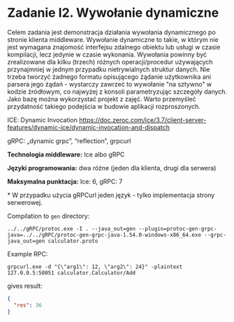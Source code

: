 # Zadanie I2. Wywołanie dynamiczne

Celem zadania jest demonstracja działania wywołania dynamicznego po stronie klienta middleware. Wywołanie dynamiczne to takie, w którym nie jest wymagana znajomość interfejsu zdalnego obiektu lub usługi w czasie kompilacji, lecz jedynie w czasie wykonania. Wywołania powinny być zrealizowane dla kilku (trzech) różnych operacji/procedur używających przynajmniej w jednym przypadku nietrywialnych struktur danych. Nie trzeba tworzyć żadnego formatu opisującego żądanie użytkownika ani parsera jego żądań - wystarczy zawrzeć to wywołanie "na sztywno" w kodzie źródłowym, co najwyżej z konsoli parametryzując szczegóły danych. Jako bazę można wykorzystać projekt z zajęć. Warto przemyśleć przydatność takiego podejścia w budowie aplikacji rozproszonych.

ICE: Dynamic Invocation https://doc.zeroc.com/ice/3.7/client-server-features/dynamic-ice/dynamic-invocation-and-dispatch

gRPC: „dynamic grpc”, “reflection”, grpcurl

**Technologia middleware:** Ice albo gRPC

**Języki programowania:** dwa różne (jeden dla klienta, drugi dla serwera)

**Maksymalna punktacja:** Ice: 6, gRPC: 7

&ast; W przypadku użycia gRPCurl jeden język - tylko implementacja strony serwerowej.

Compilation to `gen` directory:

    ../../gRPC/protoc.exe -I . --java_out=gen --plugin=protoc-gen-grpc-java=../../gRPC/protoc-gen-grpc-java-1.54.0-windows-x86_64.exe --grpc-java_out=gen calculator.proto 


Example RPC:

    grpcurl.exe -d "{\"arg1\": 12, \"arg2\": 24}" -plaintext 127.0.0.5:50051 calculator.Calculator/Add

gives result:
```json
{
  "res": 36
}
```